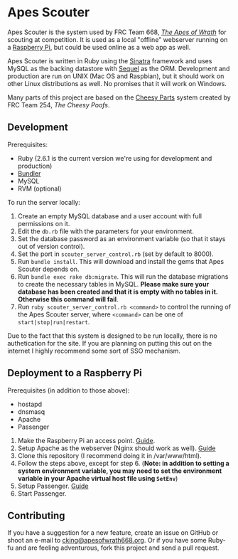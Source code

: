# Apes Scouter 

Apes Scouter is the system used by FRC Team 668, [*The Apes of Wrath*](http://apesofwrath668.org/) for scouting at competition. It is used
as a local "offline" webserver running on a [Raspberry Pi](https://www.raspberrypi.org/), but could be used online as a web app as well.

Apes Scouter is written in Ruby using the [Sinatra](http://sinatrarb.com) framework and uses MySQL as the
backing datastore with [Sequel](http://sequel.jeremyevans.net/) as the ORM. Development and production are run on 
UNIX (Mac OS and Raspbian), but it should work on other Linux distributions as well. No promises that it will work on Windows.

Many parts of this project are based on the [Cheesy Parts](https://github.com/Team254/cheesy-parts) system created by FRC Team 254, *The Cheesy Poofs*.

## Development

Prerequisites:

* Ruby (2.6.1 is the current version we're using for development and production)
* [Bundler](http://gembundler.com)
* MySQL
* RVM (optional)

To run the server locally:

1. Create an empty MySQL database and a user account with full permissions on it.
1. Edit the `db.rb` file with the parameters for your environment.
1. Set the database password as an environment variable (so that it stays out of version control).
1. Set the port in `scouter_server_control.rb` (set by default to 8000).
1. Run `bundle install`. This will download and install the gems that Apes Scouter depends on.
1. Run `bundle exec rake db:migrate`. This will run the database migrations to create the necessary tables in
MySQL. **Please make sure your database has been created and that it is empty with no tables in it. Otherwise this command will fail**.
1. Run `ruby scouter_server_control.rb <command>` to control the running of the Apes Scouter server, where `<command>` can be one of `start|stop|run|restart`.

Due to the fact that this system is designed to be run locally, there is no authetication for the site. If you are planning on putting this out on the internet I highly recommend some sort of SSO mechanism.

## Deployment to a Raspberry Pi

Prerequisites (in addition to those above):

* hostapd
* dnsmasq
* Apache
* Passenger

1. Make the Raspberry Pi an access point. [Guide](https://www.raspberrypi.org/documentation/configuration/wireless/access-point.md).
1. Setup Apache as the webserver (Nginx should work as well). [Guide](https://www.digitalocean.com/community/tutorials/how-to-install-the-apache-web-server-on-debian-9)
1. Clone this repository (I recommend doing it in /var/www/html).
1. Follow the steps above, except for step 6. (**Note: in addition to setting a system environment variable, you may need to set the environment variable in your Apache virtual host file using `SetEnv`**)
1. Setup Passenger. [Guide](https://www.phusionpassenger.com/docs/tutorials/what_is_passenger/)
1. Start Passenger.

## Contributing

If you have a suggestion for a new feature, create an issue on GitHub or shoot an e-mail to
[cking@apesofwrath668.org](mailto:cking@apesofwrath668.org). Or if you have some Ruby-fu and are feeling adventurous,
fork this project and send a pull request.

